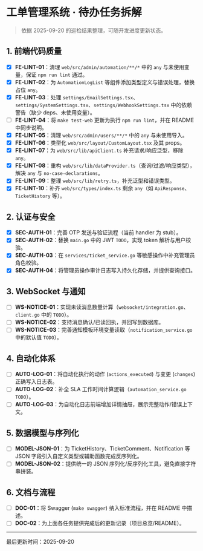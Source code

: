 # 工单管理系统 · 待办任务拆解

> 依据 2025-09-20 的巡检结果整理，可随开发进度更新状态。

## 1. 前端代码质量
- [x] **FE-LINT-01**：清理 `web/src/admin/automation/**/*` 中的 `any` 与未使用变量，保证 `npm run lint` 通过。
- [x] **FE-LINT-02**：为 `AutomationLogList` 等组件添加类型定义与错误处理，替换占位 `any`。
- [x] **FE-LINT-03**：处理 `settings/EmailSettings.tsx`、`settings/SystemSettings.tsx`、`settings/WebhookSettings.tsx` 中的依赖警告（缺少 deps、未使用变量）。
- [ ] **FE-LINT-04**：将 `make test-web` 更新为执行 `npm run lint`，并在 README 中同步说明。
- [x] **FE-LINT-05**：清理 `web/src/admin/users/**/*` 中的 `any` 与未使用导入。
- [x] **FE-LINT-06**：类型化 `web/src/layout/CustomLayout.tsx` 及其 props。
- [x] **FE-LINT-07**：为 `web/src/lib/apiClient.ts` 补充请求/响应泛型，移除 `any`。
- [x] **FE-LINT-08**：重构 `web/src/lib/dataProvider.ts`（查询/过滤/响应类型），解决 `any` 与 `no-case-declarations`。
- [x] **FE-LINT-09**：整理 `web/src/lib/retry.ts`，补充泛型和错误类型。
- [x] **FE-LINT-10**：补齐 `web/src/types/index.ts` 剩余 `any`（如 `ApiResponse`、`TicketHistory` 等）。

## 2. 认证与安全
- [x] **SEC-AUTH-01**：完善 OTP 发送与验证流程（当前 handler 为 stub）。
- [x] **SEC-AUTH-02**：替换 `main.go` 中的 JWT `TODO`，实现 token 解析与用户校验。
- [x] **SEC-AUTH-03**：在 `services/ticket_service.go` 等敏感操作中补充管理员角色校验。
- [x] **SEC-AUTH-04**：将管理员操作审计日志写入持久化存储，并提供查询接口。

## 3. WebSocket 与通知
- [ ] **WS-NOTICE-01**：实现未读消息数量计算（`websocket/integration.go`、`client.go` 中的 `TODO`）。
- [ ] **WS-NOTICE-02**：支持消息确认/已读回执，并回写到数据库。
- [ ] **WS-NOTICE-03**：完善通知模板环境变量读取（`notification_service.go` 中的默认值 `TODO`）。

## 4. 自动化体系
- [ ] **AUTO-LOG-01**：将自动化执行的动作 (`actions_executed`) 与变更 (`changes`) 正确写入日志表。
- [ ] **AUTO-LOG-02**：补全 SLA 工作时间计算逻辑（`automation_service.go` `TODO`）。
- [ ] **AUTO-LOG-03**：为自动化日志前端增加详情抽屉，展示完整动作/错误上下文。

## 5. 数据模型与序列化
- [ ] **MODEL-JSON-01**：为 TicketHistory、TicketComment、Notification 等 JSON 字段引入自定义类型或辅助函数完成反序列化。
- [ ] **MODEL-JSON-02**：提供统一的 JSON 序列化/反序列化工具，避免直接字符串拼装。

## 6. 文档与流程
- [ ] **DOC-01**：将 Swagger (`make swagger`) 纳入标准流程，并在 README 中描述。
- [ ] **DOC-02**：为上面各任务提供完成后的更新记录（项目总览/README）。

---
最后更新时间：2025-09-20

